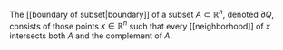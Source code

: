 The [[boundary of subset|boundary]] of a subset $A\subset\mathbb{R}^n$, denoted $\partial{Q}$, consists of those points $x\in\mathbb{R}^n$ such that every [[neighborhood]] of $x$ intersects both $A$ and the complement of $A$.
